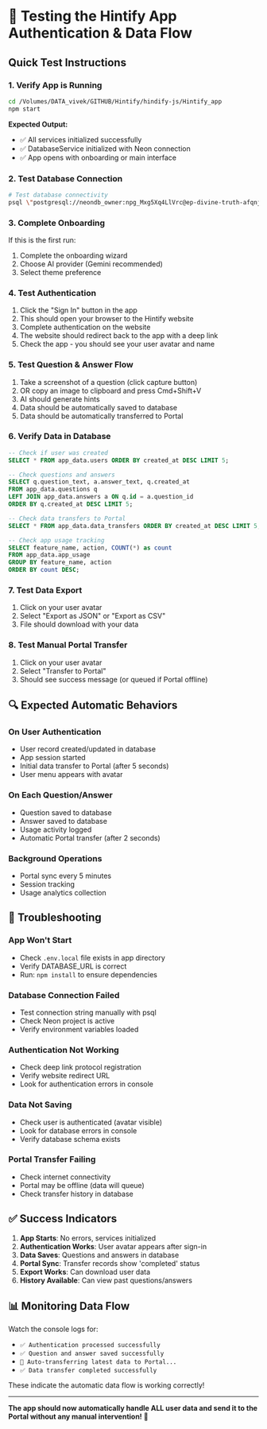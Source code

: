 # 🧪 Testing the Hintify App Authentication & Data Flow

## Quick Test Instructions

### 1. Verify App is Running
```bash
cd /Volumes/DATA_vivek/GITHUB/Hintify/hindify-js/Hintify_app
npm start
```

**Expected Output:**
- ✅ All services initialized successfully
- ✅ DatabaseService initialized with Neon connection
- ✅ App opens with onboarding or main interface

### 2. Test Database Connection
```bash
# Test database connectivity
psql \"postgresql://neondb_owner:npg_Mxg5Xq4LlVrc@ep-divine-truth-afqnj5es-pooler.c-2.us-west-2.aws.neon.tech/neondb?channel_binding=require&sslmode=require\" -c \"SELECT 'Database Working!' as status, NOW() as timestamp;\"
```

### 3. Complete Onboarding
If this is the first run:
1. Complete the onboarding wizard
2. Choose AI provider (Gemini recommended)
3. Select theme preference

### 4. Test Authentication
1. Click the \"Sign In\" button in the app
2. This should open your browser to the Hintify website
3. Complete authentication on the website
4. The website should redirect back to the app with a deep link
5. Check the app - you should see your user avatar and name

### 5. Test Question & Answer Flow
1. Take a screenshot of a question (click capture button)
2. OR copy an image to clipboard and press Cmd+Shift+V
3. AI should generate hints
4. Data should be automatically saved to database
5. Data should be automatically transferred to Portal

### 6. Verify Data in Database
```sql
-- Check if user was created
SELECT * FROM app_data.users ORDER BY created_at DESC LIMIT 5;

-- Check questions and answers
SELECT q.question_text, a.answer_text, q.created_at 
FROM app_data.questions q 
LEFT JOIN app_data.answers a ON q.id = a.question_id 
ORDER BY q.created_at DESC LIMIT 5;

-- Check data transfers to Portal
SELECT * FROM app_data.data_transfers ORDER BY created_at DESC LIMIT 5;

-- Check app usage tracking
SELECT feature_name, action, COUNT(*) as count
FROM app_data.app_usage 
GROUP BY feature_name, action 
ORDER BY count DESC;
```

### 7. Test Data Export
1. Click on your user avatar
2. Select \"Export as JSON\" or \"Export as CSV\"
3. File should download with your data

### 8. Test Manual Portal Transfer
1. Click on your user avatar
2. Select \"Transfer to Portal\"
3. Should see success message (or queued if Portal offline)

## 🔍 **Expected Automatic Behaviors**

### On User Authentication
- User record created/updated in database
- App session started
- Initial data transfer to Portal (after 5 seconds)
- User menu appears with avatar

### On Each Question/Answer
- Question saved to database
- Answer saved to database
- Usage activity logged
- Automatic Portal transfer (after 2 seconds)

### Background Operations
- Portal sync every 5 minutes
- Session tracking
- Usage analytics collection

## 🚨 **Troubleshooting**

### App Won't Start
- Check `.env.local` file exists in app directory
- Verify DATABASE_URL is correct
- Run: `npm install` to ensure dependencies

### Database Connection Failed
- Test connection string manually with psql
- Check Neon project is active
- Verify environment variables loaded

### Authentication Not Working
- Check deep link protocol registration
- Verify website redirect URL
- Look for authentication errors in console

### Data Not Saving
- Check user is authenticated (avatar visible)
- Look for database errors in console
- Verify database schema exists

### Portal Transfer Failing
- Check internet connectivity
- Portal may be offline (data will queue)
- Check transfer history in database

## ✅ **Success Indicators**

1. **App Starts**: No errors, services initialized
2. **Authentication Works**: User avatar appears after sign-in
3. **Data Saves**: Questions and answers in database
4. **Portal Sync**: Transfer records show 'completed' status
5. **Export Works**: Can download user data
6. **History Available**: Can view past questions/answers

## 📊 **Monitoring Data Flow**

Watch the console logs for:
- `✅ Authentication processed successfully`
- `✅ Question and answer saved successfully`
- `🚀 Auto-transferring latest data to Portal...`
- `✅ Data transfer completed successfully`

These indicate the automatic data flow is working correctly!

---

**The app should now automatically handle ALL user data and send it to the Portal without any manual intervention! 🎉**